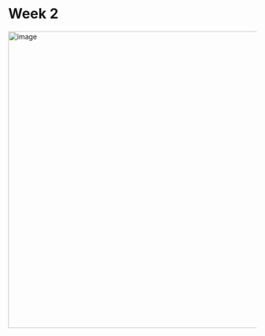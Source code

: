 # Week 2

<img width="602" alt="image" src="https://github.com/user-attachments/assets/0c3112ff-50af-4025-a693-77973a12071d">

